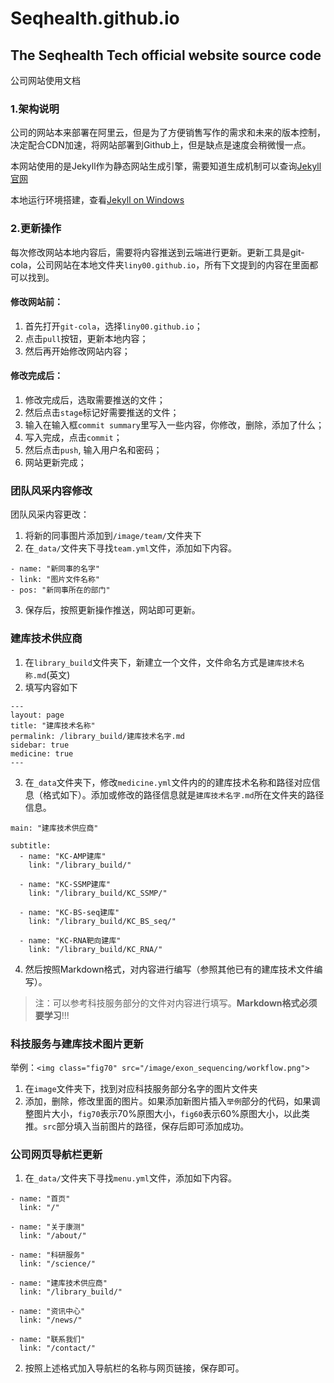 # Seqhealth.github.io

## The Seqhealth Tech official website source code

公司网站使用文档

### 1.架构说明

公司的网站本来部署在阿里云，但是为了方便销售写作的需求和未来的版本控制，决定配合CDN加速，将网站部署到Github上，但是缺点是速度会稍微慢一点。

本网站使用的是Jekyll作为静态网站生成引擎，需要知道生成机制可以查询[Jekyll官网](http://jekyllrb.com)

本地运行环境搭建，查看[Jekyll on Windows](https://msdn.microsoft.com/en-us/commandline/wsl/install_guide)

### 2.更新操作

每次修改网站本地内容后，需要将内容推送到云端进行更新。更新工具是git-cola，公司网站在本地文件夹`liny00.github.io`，所有下文提到的内容在里面都可以找到。

#### 修改网站前：

1. 首先打开`git-cola`，选择`liny00.github.io`；
2. 点击`pull`按钮，更新本地内容；
3. 然后再开始修改网站内容；

#### 修改完成后：

1. 修改完成后，选取需要推送的文件；
2. 然后点击`stage`标记好需要推送的文件；
3. 输入在输入框`commit summary`里写入一些内容，你修改，删除，添加了什么；
4. 写入完成，点击`commit`；
5. 然后点击`push`, 输入用户名和密码；
6. 网站更新完成；

### 团队风采内容修改

团队风采内容更改：
1. 将新的同事图片添加到`/image/team/`文件夹下
2. 在`_data/`文件夹下寻找`team.yml`文件，添加如下内容。

```
- name: "新同事的名字"
- link: "图片文件名称"
- pos: "新同事所在的部门"
```
3. 保存后，按照更新操作推送，网站即可更新。

### 建库技术供应商

1. 在`library_build`文件夹下，新建立一个文件，文件命名方式是`建库技术名称.md`(英文)
2. 填写内容如下
```
---
layout: page
title: "建库技术名称"
permalink: /library_build/建库技术名字.md
sidebar: true
medicine: true
--- 

```
3. 在`_data`文件夹下，修改`medicine.yml`文件内的的建库技术名称和路径对应信息（格式如下）。添加或修改的路径信息就是`建库技术名字.md`所在文件夹的路径信息。

```
main: "建库技术供应商"

subtitle:
  - name: "KC-AMP建库"
    link: "/library_build/"

  - name: "KC-SSMP建库"
    link: "/library_build/KC_SSMP/"

  - name: "KC-BS-seq建库"
    link: "/library_build/KC_BS_seq/"

  - name: "KC-RNA靶向建库"
    link: "/library_build/KC_RNA/"

``` 
4. 然后按照Markdown格式，对内容进行编写（参照其他已有的建库技术文件编写）。

>注：可以参考科技服务部分的文件对内容进行填写。**Markdown格式必须要学习**!!!

### 科技服务与建库技术图片更新

举例：`<img class="fig70" src="/image/exon_sequencing/workflow.png">`

1. 在`image`文件夹下，找到对应科技服务部分名字的图片文件夹
2. 添加，删除，修改里面的图片。如果添加新图片插入`举例`部分的代码，如果调整图片大小，`fig70`表示70%原图大小，`fig60`表示60%原图大小，以此类推。`src`部分填入当前图片的路径，保存后即可添加成功。


### 公司网页导航栏更新

1. 在`_data/`文件夹下寻找`menu.yml`文件，添加如下内容。

```
- name: "首页"
  link: "/"

- name: "关于康测"
  link: "/about/"

- name: "科研服务"
  link: "/science/"

- name: "建库技术供应商"
  link: "/library_build/"

- name: "资讯中心"
  link: "/news/"

- name: "联系我们"
  link: "/contact/"
```
2. 按照上述格式加入导航栏的名称与网页链接，保存即可。
